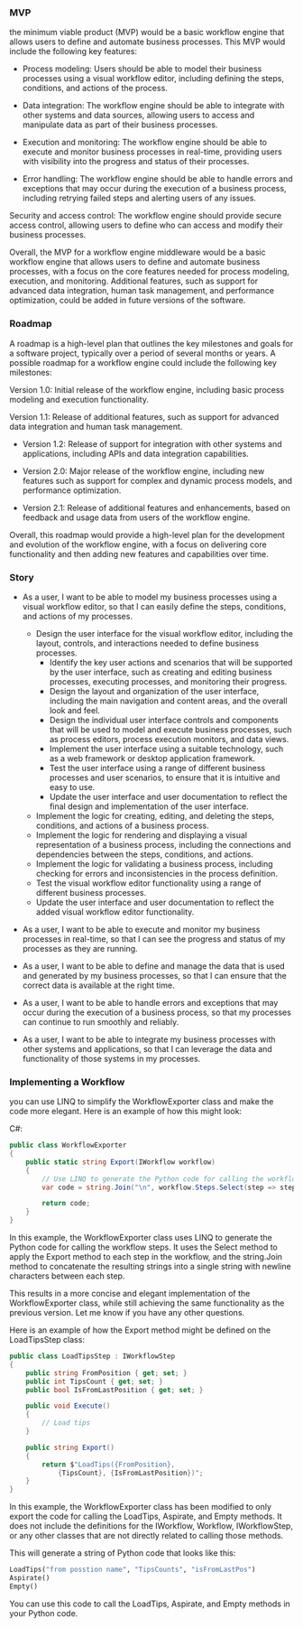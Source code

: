 ### MVP
the minimum viable product (MVP) would be a basic workflow engine that allows users to define and automate business processes. This MVP would include the following key features:

- Process modeling: Users should be able to model their business processes using a visual workflow editor, including defining the steps, conditions, and actions of the process.

- Data integration: The workflow engine should be able to integrate with other systems and data sources, allowing users to access and manipulate data as part of their business processes.

- Execution and monitoring: The workflow engine should be able to execute and monitor business processes in real-time, providing users with visibility into the progress and status of their processes.

- Error handling: The workflow engine should be able to handle errors and exceptions that may occur during the execution of a business process, including retrying failed steps and alerting users of any issues.

Security and access control: The workflow engine should provide secure access control, allowing users to define who can access and modify their business processes.

Overall, the MVP for a workflow engine middleware would be a basic workflow engine that allows users to define and automate business processes, with a focus on the core features needed for process modeling, execution, and monitoring. Additional features, such as support for advanced data integration, human task management, and performance optimization, could be added in future versions of the software.

### Roadmap
A roadmap is a high-level plan that outlines the key milestones and goals for a software project, typically over a period of several months or years. A possible roadmap for a workflow engine could include the following key milestones:

Version 1.0: Initial release of the workflow engine, including basic process modeling and execution functionality.

Version 1.1: Release of additional features, such as support for advanced data integration and human task management.

- Version 1.2: Release of support for integration with other systems and applications, including APIs and data integration capabilities.

- Version 2.0: Major release of the workflow engine, including new features such as support for complex and dynamic process models, and performance optimization.

- Version 2.1: Release of additional features and enhancements, based on feedback and usage data from users of the workflow engine.

Overall, this roadmap would provide a high-level plan for the development and evolution of the workflow engine, with a focus on delivering core functionality and then adding new features and capabilities over time.

### Story
- As a user, I want to be able to model my business processes using a visual workflow editor, so that I can easily define the steps, conditions, and actions of my processes.
    - Design the user interface for the visual workflow editor, including the layout, controls, and interactions needed to define business processes.
        - Identify the key user actions and scenarios that will be supported by the user interface, such as creating and editing business processes, executing processes, and monitoring their progress.
        - Design the layout and organization of the user interface, including the main navigation and content areas, and the overall look and feel.
        - Design the individual user interface controls and components that will be used to model and execute business processes, such as process editors, process execution monitors, and data views.
        - Implement the user interface using a suitable technology, such as a web framework or desktop application framework.
        - Test the user interface using a range of different business processes and user scenarios, to ensure that it is intuitive and easy to use.
        - Update the user interface and user documentation to reflect the final design and implementation of the user interface.
    - Implement the logic for creating, editing, and deleting the steps, conditions, and actions of a business process.
    - Implement the logic for rendering and displaying a visual representation of a business process, including the connections and dependencies between the steps, conditions, and actions.
    - Implement the logic for validating a business process, including checking for errors and inconsistencies in the process definition.
    - Test the visual workflow editor functionality using a range of different business processes.
    - Update the user interface and user documentation to reflect the added visual workflow editor functionality.

- As a user, I want to be able to execute and monitor my business processes in real-time, so that I can see the progress and status of my processes as they are running.

- As a user, I want to be able to define and manage the data that is used and generated by my business processes, so that I can ensure that the correct data is available at the right time.

- As a user, I want to be able to handle errors and exceptions that may occur during the execution of a business process, so that my processes can continue to run smoothly and reliably.

- As a user, I want to be able to integrate my business processes with other systems and applications, so that I can leverage the data and functionality of those systems in my processes.

###

### Implementing a Workflow


you can use LINQ to simplify the WorkflowExporter class and make the code more elegant. Here is an example of how this might look:

C#:

``` c#
public class WorkflowExporter
{
    public static string Export(IWorkflow workflow)
    {
        // Use LINQ to generate the Python code for calling the workflow steps
        var code = string.Join("\n", workflow.Steps.Select(step => step.Export()));

        return code;
    }
}
```
In this example, the WorkflowExporter class uses LINQ to generate the Python code for calling the workflow steps. It uses the Select method to apply the Export method to each step in the workflow, and the string.Join method to concatenate the resulting strings into a single string with newline characters between each step.

This results in a more concise and elegant implementation of the WorkflowExporter class, while still achieving the same functionality as the previous version. Let me know if you have any other questions.

Here is an example of how the Export method might be defined on the LoadTipsStep class:

``` c#
public class LoadTipsStep : IWorkflowStep
{
    public string FromPosition { get; set; }
    public int TipsCount { get; set; }
    public bool IsFromLastPosition { get; set; }

    public void Execute()
    {
        // Load tips
    }

    public string Export()
    {
        return $"LoadTips({FromPosition},
            {TipsCount}, {IsFromLastPosition})";
    }
}
```

In this example, the WorkflowExporter class has been modified to only export the code for calling the LoadTips, Aspirate, and Empty methods. It does not include the definitions for the IWorkflow, Workflow, IWorkflowStep, or any other classes that are not directly related to calling those methods.

This will generate a string of Python code that looks like this:

``` python
LoadTips("from posstion name", "TipsCounts", "isFromLastPos")
Aspirate()
Empty()
```
You can use this code to call the LoadTips, Aspirate, and Empty methods in your Python code.
